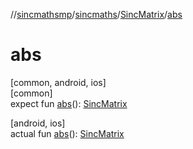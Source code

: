 //[sincmathsmp](../../../index.md)/[sincmaths](../index.md)/[SincMatrix](index.md)/[abs](abs.md)

# abs

[common, android, ios]\
[common]\
expect fun [abs](abs.md)(): [SincMatrix](index.md)

[android, ios]\
actual fun [abs](abs.md)(): [SincMatrix](index.md)
